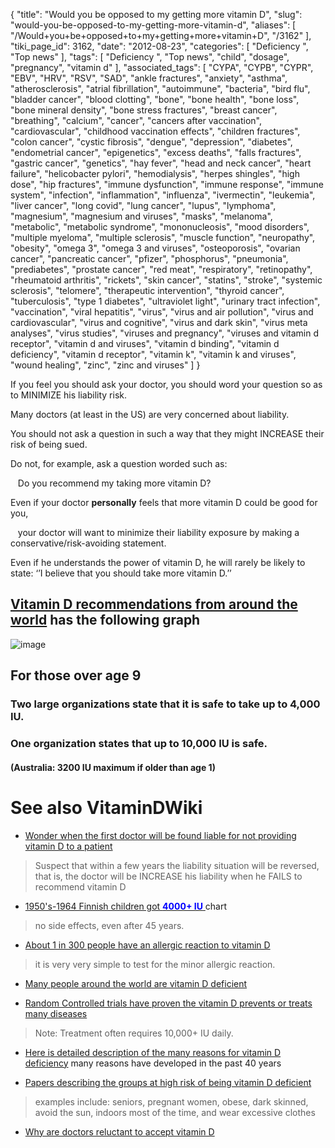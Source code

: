{
    "title": "Would you be opposed to my getting more vitamin D",
    "slug": "would-you-be-opposed-to-my-getting-more-vitamin-d",
    "aliases": [
        "/Would+you+be+opposed+to+my+getting+more+vitamin+D",
        "/3162"
    ],
    "tiki_page_id": 3162,
    "date": "2012-08-23",
    "categories": [
        "Deficiency ",
        "Top news"
    ],
    "tags": [
        "Deficiency ",
        "Top news",
        "child",
        "dosage",
        "pregnancy",
        "vitamin d"
    ],
    "associated_tags": [
        "CYPA",
        "CYPB",
        "CYPR",
        "EBV",
        "HRV",
        "RSV",
        "SAD",
        "ankle fractures",
        "anxiety",
        "asthma",
        "atherosclerosis",
        "atrial fibrillation",
        "autoimmune",
        "bacteria",
        "bird flu",
        "bladder cancer",
        "blood clotting",
        "bone",
        "bone health",
        "bone loss",
        "bone mineral density",
        "bone stress fractures",
        "breast cancer",
        "breathing",
        "calcium",
        "cancer",
        "cancers after vaccination",
        "cardiovascular",
        "childhood vaccination effects",
        "children fractures",
        "colon cancer",
        "cystic fibrosis",
        "dengue",
        "depression",
        "diabetes",
        "endometrial cancer",
        "epigenetics",
        "excess deaths",
        "falls fractures",
        "gastric cancer",
        "genetics",
        "hay fever",
        "head and neck cancer",
        "heart failure",
        "helicobacter pylori",
        "hemodialysis",
        "herpes shingles",
        "high dose",
        "hip fractures",
        "immune dysfunction",
        "immune response",
        "immune system",
        "infection",
        "inflammation",
        "influenza",
        "ivermectin",
        "leukemia",
        "liver cancer",
        "long covid",
        "lung cancer",
        "lupus",
        "lymphoma",
        "magnesium",
        "magnesium and viruses",
        "masks",
        "melanoma",
        "metabolic",
        "metabolic syndrome",
        "mononucleosis",
        "mood disorders",
        "multiple myeloma",
        "multiple sclerosis",
        "muscle function",
        "neuropathy",
        "obesity",
        "omega 3",
        "omega 3 and viruses",
        "osteoporosis",
        "ovarian cancer",
        "pancreatic cancer",
        "pfizer",
        "phosphorus",
        "pneumonia",
        "prediabetes",
        "prostate cancer",
        "red meat",
        "respiratory",
        "retinopathy",
        "rheumatoid arthritis",
        "rickets",
        "skin cancer",
        "statins",
        "stroke",
        "systemic sclerosis",
        "telomere",
        "therapeutic intervention",
        "thyroid cancer",
        "tuberculosis",
        "type 1 diabetes",
        "ultraviolet light",
        "urinary tract infection",
        "vaccination",
        "viral hepatitis",
        "virus",
        "virus and air pollution",
        "virus and cardiovascular",
        "virus and cognitive",
        "virus and dark skin",
        "virus meta analyses",
        "virus studies",
        "viruses and pregnancy",
        "viruses and vitamin d receptor",
        "vitamin d and viruses",
        "vitamin d binding",
        "vitamin d deficiency",
        "vitamin d receptor",
        "vitamin k",
        "vitamin k and viruses",
        "wound healing",
        "zinc",
        "zinc and viruses"
    ]
}


If you feel you should ask your doctor, you should word your question so as to MINIMIZE his  liability risk.

Many doctors (at least in the US) are very concerned about liability.

You should not ask a question in such a way that they might INCREASE their risk of being sued.

Do not, for example, ask a question worded such as:

&nbsp; &nbsp;Do you recommend my taking more vitamin D?

Even if your doctor  **personally**  feels that more vitamin D could be good for you, 

&nbsp; &nbsp;your doctor will want to minimize their liability exposure by making a conservative/risk-avoiding statement. 

Even if he understands the power of vitamin D, he will rarely be likely to state: ‘’I believe that you should take more vitamin D.’’

## [Vitamin D recommendations from around the world](/tags/vitamin-d-recommendations-from-around-the-world.html) has the following graph

<img src="/attachments/d3.mock.jpg" alt="image">

## For those over age 9

### Two large organizations state that it is safe to take up to 4,000 IU.

### One organization states that up to 10,000 IU is safe.

#### (Australia: 3200 IU maximum if older than age 1)

# See also VitaminDWiki

* [Wonder when the first doctor will be found liable for not providing vitamin D to a patient](/tags/wonder-when-the-first-doctor-will-be-found-liable-for-not-providing-vitamin-d-to-a-patient.html)

> Suspect that within a few years the liability situation will be reversed, that is, the doctor will be INCREASE his liability when he FAILS to recommend vitamin D

* [1950's-1964 Finnish children got  **<span style="color:#00F;">4000+ IU</span>** ](https://www.VitaminDWiki.com/tiki-download_file.php?fileId=1030&preview%20) chart 

> no side effects, even after 45 years.

* [About 1 in 300 people have an allergic reaction to vitamin D](/tags/about-1-in-300-people-have-an-allergic-reaction-to-vitamin-d.html)

> it is very very simple to test for the minor allergic reaction.

* [Many people around the world are vitamin D deficient](/tags/many-people-around-the-world-are-vitamin-d-deficient.html)

* [Random Controlled trials have proven the vitamin D prevents or treats many diseases](/tags/random-controlled-trials-have-proven-the-vitamin-d-prevents-or-treats-many-diseases.html)

> Note: Treatment often requires 10,000+ IU daily.

* [Here is detailed description of the many reasons for vitamin D deficiency](/tags/here-is-detailed-description-of-the-many-reasons-for-vitamin-d-deficiency.html) many reasons have developed in the past 40 years

* [Papers describing the groups at high risk of being vitamin D deficient](https://www.VitaminDWiki.com/tiki-browse_categories.php?parentId=95&sort_mode=created_desc)

> examples include: seniors, pregnant women, obese, dark skinned, avoid the sun, indoors most of the time, and wear excessive clothes

* [Why are doctors reluctant to accept vitamin D](/tags/why-are-doctors-reluctant-to-accept-vitamin-d.html)